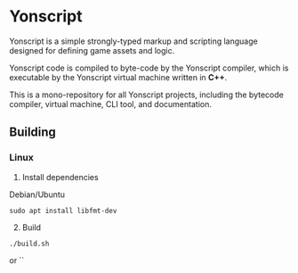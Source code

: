 # Yonscript

Yonscript is a simple strongly-typed markup and scripting language designed for defining game assets and logic.

Yonscript code is compiled to byte-code by the Yonscript compiler, which is executable by the Yonscript virtual machine written in **C++**.

This is a mono-repository for all Yonscript projects, including the bytecode compiler, virtual machine, CLI tool, and documentation.

## Building 

### Linux 

1. Install dependencies

Debian/Ubuntu
```
sudo apt install libfmt-dev
```

2. Build 

```
./build.sh
```

or 
``